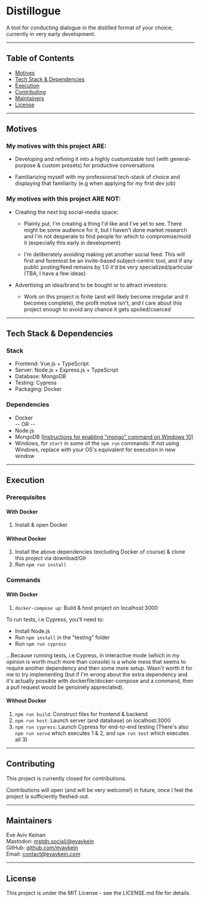 # Distillogue

A tool for conducting dialogue in the distilled format of your choice; currently in very early development.

---

## Table of Contents
* [Motives](#motives)
* [Tech Stack & Dependencies](#tech-stack--dependencies)
* [Execution](#execution)
* [Contributing](#contributing)
* [Maintainers](#maintainers)
* [License](#license)

---

## Motives

### My motives with this project ARE:

* Developing and refining it into a highly customizable tool (with general-purpose & custom presets) for productive conversations

* Familiarizing myself with my professional tech-stack of choice and displaying that familiarity (e.g when applying for my first dev job)

### My motives with this project ARE NOT:

* Creating the next big social-media space:  

  * Plainly put, I'm creating a thing I'd like and I've yet to see. There might be some audience for it, but I haven't done market research and I'm not desperate to find people for which to compromise/mold it (especially this early in development)   

  * I'm deliberately avoiding making yet another social feed: This will first and foremost be an invite-based subject-centric tool, and if any public posting/feed remains by 1.0 it'd be very specialized/particular (TBA, I have a few ideas)   

* Advertising an idea/brand to be bought or to attract investors:   

  * Work on this project is finite (and will likely become irregular and it becomes complete), the profit motive isn't, and I care about this project enough to avoid any chance it gets spoiled/coerced

---

## Tech Stack & Dependencies

### Stack
  * Frontend: Vue.js + TypeScript
  * Server: Node.js + Express.js + TypeScript
  * Database: MongoDB
  * Testing: Cypress
  * Packaging: Docker

### Dependencies
* Docker  
-- OR --
* Node.js
* MongoDB [(Instructions for enabling "mongo" command on Windows 10)](https://stackoverflow.com/a/41507803)
* Windows, for `start` in some of the `npm run` commands: If not using Windows, replace with your OS's equivalent for execution in new window

---

## Execution

### Prerequisites
#### With Docker
1. Install & open Docker    

#### Without Docker
1. Install the above dependencies (excluding Docker of course) & clone this project via download/Git
2. Run `npm run install`

### Commands
#### With Docker
1. `docker-compose up`: Build & host project on localhost:3000   

To run tests, i.e Cypress, you'll need to:
  * Install Node.js
  * Run `npm install` in the "testing" folder
  * Run `npm run cypress`    
  
...Because running tests, i.e Cypress, in interactive mode (which in my opinion is worth much more than console) is a whole mess that seems to require another dependency and then some more setup. Wasn't worth it for me to try implementing (but if I'm wrong about the extra dependency and it's actually possible with dockerfile/docker-compose and a command, then a pull request would be genuinely appreciated).

#### Without Docker
1. `npm run build`: Construct files for frontend & backend  
2. `npm run host`: Launch server (and database) on localhost:3000
3. `npm run cypress`: Launch Cypress for end-to-end testing
(There's also `npm run serve` which executes 1 & 2, and `npm run test` which executes all 3)

---

## Contributing

This project is currently closed for contributions.  

Contributions will open (and will be very welcome!) in future, once I feel the project is sufficiently fleshed-out.

---

## Maintainers

Eve Aviv Keinan  
Mastodon: [mstdn.social/@evavkein](https://mstdn.social/@EvAvKein)  
GitHub: [github.com/evavkein](https://github.com/EvAvKein)  
Email:  contact@evavkein.com

---

## License
This project is under the MIT License - see the LICENSE.md file for details.
